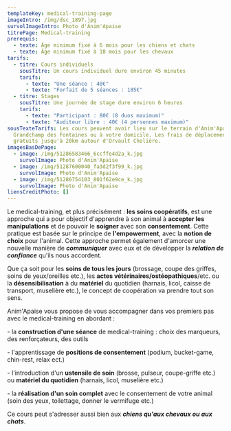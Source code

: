 ```yaml
---
templateKey: medical-training-page
imageIntro: /img/dsc_1897.jpg
survolImageIntro: Photo d'Anim'Apaise
titrePage: Medical-training
prerequis:
  - texte: Âge minimum fixé à 6 mois pour les chiens et chats
  - texte: Âge minimum fixé à 18 mois pour les chevaux
tarifs:
  - titre: Cours individuels
    sousTitre: Un cours individuel dure environ 45 minutes
    tarifs:
      - texte: "Une séance : 40€"
      - texte: "Forfait de 5 séances : 185€"
  - titre: Stages
    sousTitre: Une journée de stage dure environ 6 heures
    tarifs:
      - texte: "Participant : 80€ (8 duos maximum)"
      - texte: "Auditeur libre : 40€ (4 personnes maximum)"
sousTexteTarifs: Les cours peuvent avoir lieu sur le terrain d'Anim'Apaise sur
  Grandchamp des Fontaines ou à votre domicile. Les frais de déplacement sont
  gratuits jusqu'à 20km autour d'Orvault Cholière.
imagesBasDePage:
  - image: /img/51286583466_6ccffe4d2a_k.jpg
    survolImage: Photo d'Anim'Apaise
  - image: /img/51287600040_fa3d2f3f99_k.jpg
    survolImage: Photo d'Anim'Apaise
  - image: /img/51286754103_801f62e9ce_k.jpg
    survolImage: Photo d'Anim'Apaise
liensCreditPhoto: []
---
```

Le medical-training, et plus précisément : **les soins coopératifs**, est une approche qui a pour objectif d'apprendre à son animal à **accepter les manipulations** et de pouvoir le **soigner** avec son **consentement**. Cette pratique est basée sur le principe de **l'empowerment**, avec la **notion de choix** pour l'animal. Cette approche permet également d'amorcer une nouvelle manière de ***communiquer*** avec eux et de développer la ***relation de confiance*** qu'ils nous accordent.

Que ça soit pour les **soins de tous les jours** (brossage, coupe des griffes, soins de yeux/oreilles etc.), les **actes vétérinaires/ostéopathiques**/etc. ou la **désensibilisation** à du **matériel** du quotidien (harnais, licol, caisse de transport, muselière etc.), le concept de coopération va prendre tout son sens.

Anim'Apaise vous propose de vous accompagner dans vos premiers pas avec le medical-training en abordant :

\- la **construction d'une séance** de medical-training : choix des marqueurs, des renforçateurs, des outils

\- l'apprentissage de **positions de consentement** (podium, bucket-game, chin-rest, relax ect.)

\- l'introduction d'un **ustensile de soin** (brosse, pulseur, coupe-griffe etc.) ou **matériel du quotidien** (harnais, licol, muselière etc.)

\- la **réalisation d'un soin complet** avec le consentement de votre animal (soin des yeux, toilettage, donner le vermifuge etc.)

Ce cours peut s'adresser aussi bien aux ***chiens qu'aux chevaux ou aux chats***.